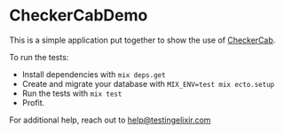 # CheckerCabDemo

This is a simple application put together to show the use of [CheckerCab](https://github.com/Shimmur/checker_cab).

To run the tests:

  * Install dependencies with `mix deps.get`
  * Create and migrate your database with `MIX_ENV=test mix ecto.setup`
  * Run the tests with `mix test`
  * Profit.

For additional help, reach out to help@testingelixir.com
